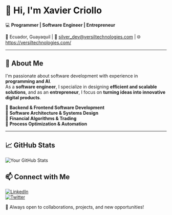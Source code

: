 # 👋 Hi, I'm Xavier Criollo  
💻 **Programmer | Software Engineer | Entrepreneur**  

📍 Ecuador, Guayaquil | 📧 silver_dev@versiltechnologies.com | 🌐 https://versiltechnologies.com/  

---

## 🚀 About Me  
I'm passionate about software development with experience in **programming and AI**.  
As a **software engineer**, I specialize in designing **efficient and scalable solutions**, and as an **entrepreneur**, I focus on **turning ideas into innovative digital products**.  

🔹 **Backend & Frontend Software Development**  
🔹 **Software Architecture & Systems Design**  
🔹 **Financial Algorithms & Trading**  
🔹 **Process Optimization & Automation**  

---

## 📈 GitHub Stats  
![Your GitHub Stats](https://github-readme-stats.vercel.app/api?username=yourusername&show_icons=true&theme=radical)  

## 📫 Connect with Me  
[![LinkedIn](https://img.shields.io/badge/LinkedIn-0A66C2?style=for-the-badge&logo=linkedin&logoColor=white)](www.linkedin.com/in/xavier-criollo-sánchez-19473b31a)  
[![Twitter](https://img.shields.io/badge/Twitter-1DA1F2?style=for-the-badge&logo=twitter&logoColor=white)](https://x.com/silvertommy04?s=11)  

🚀 Always open to collaborations, projects, and new opportunities!  

